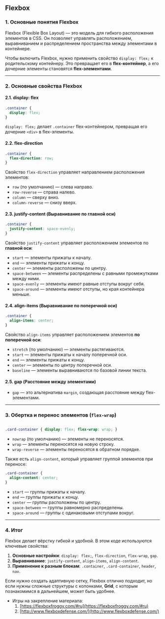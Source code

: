 ## Flexbox

### **1\. Основные понятия Flexbox**

Flexbox (Flexible Box Layout) — это модель для гибкого расположения элементов в CSS. Он позволяет управлять расположением, выравниванием и распределением пространства между элементами в контейнере.

Чтобы включить Flexbox, нужно применить свойство `display: flex;` к родительскому контейнеру. Это превращает его в **flex-контейнер**, а его дочерние элементы становятся **flex-элементами**.

___

### **2\. Основные свойства Flexbox**

#### **2.1. display: flex**

``` css
.container {
  display: flex;
}
```

`display: flex;` делает `.container` flex-контейнером, превращая его дочерние `<div>` в flex-элементы.

#### **2.2. flex-direction**

``` css
.container {
  flex-direction: row;
}
```

Свойство `flex-direction` управляет направлением расположения элементов:

-   `row` (по умолчанию) — слева направо.
-   `row-reverse` — справа налево.
-   `column` — сверху вниз.
-   `column-reverse` — снизу вверх.

#### **2.3. justify-content (Выравнивание по главной оси)**

``` css
.container {
  justify-content: space-evenly;
}
```

Свойство `justify-content` управляет расположением элементов по **главной оси**:

-   `start` — элементы прижаты к началу.
-   `end` — элементы прижаты к концу.
-   `center` — элементы расположены по центру.
-   `space-between` — элементы распределены с равными промежутками между ними.
-   `space-evenly` — элементы имеют равные отступы вокруг себя.
-   `space-around` — элементы имеют отступы, но края контейнера меньше.

#### **2.4. align-items (Выравнивание по поперечной оси)**

``` css
.container {
  align-items: center;
}
```

Свойство `align-items` управляет расположением элементов **по поперечной оси**:

-   `stretch` (по умолчанию) — элементы растягиваются.
-   `start` — элементы прижаты к началу поперечной оси.
-   `end` — элементы прижаты к концу.
-   `center` — элементы по центру поперечной оси.
-   `baseline` — элементы выравниваются по базовой линии текста.

#### **2.5. gap (Расстояние между элементами)**

-   `gap` — это альтернатива `margin`, создающая расстояние между flex-элементами.

___

###  3. Обертка и перенос элементов  (`flex-wrap`)

```` css

.card-container { display: flex; flex-wrap: wrap; }
````
- `nowrap` (по умолчанию) — элементы не переносятся.
- `wrap` — элементы переносятся на новую строку.
- `wrap-reverse` — элементы переносятся в обратном порядке.

Также есть `align-content`, который управляет группой элементов при переносе:
```css
.card-container {
  align-content: center;
}
````

-   `start` — группы прижаты к началу.
-   `end` — группы прижаты к концу.
-   `center` — группы расположены по центру.
-   `space-between` — группы равномерно распределены.
-   `space-around` — группы с одинаковыми отступами вокруг.

___

### **4\. Итог**

Flexbox делает вёрстку гибкой и удобной. В этом коде используются ключевые свойства:

1.  **Основные настройки**: `display: flex;`, `flex-direction`, `flex-wrap`, `gap`.
2.  **Выравнивание**: `justify-content`, `align-items`, `align-content`.
3.  **Применение к разным блокам**: `.container`, `.card-container`, `header`, `nav`.

Если нужно создать адаптивную сетку, Flexbox отлично подходит, но если нужны сложные структуры с колонками, **Grid**, с которым познакомимся в дальнейшем, может быть удобнее.

-   Игры на закрепление материала:
    1.  [https://flexboxfroggy.com/#ru](https://flexboxfroggy.com/#ru)
    2.  [http://www.flexboxdefense.com/](http://www.flexboxdefense.com/)
